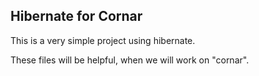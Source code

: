 ## Hibernate for Cornar
This is a very simple project using hibernate.

These files will be helpful, when we will work on "cornar".
